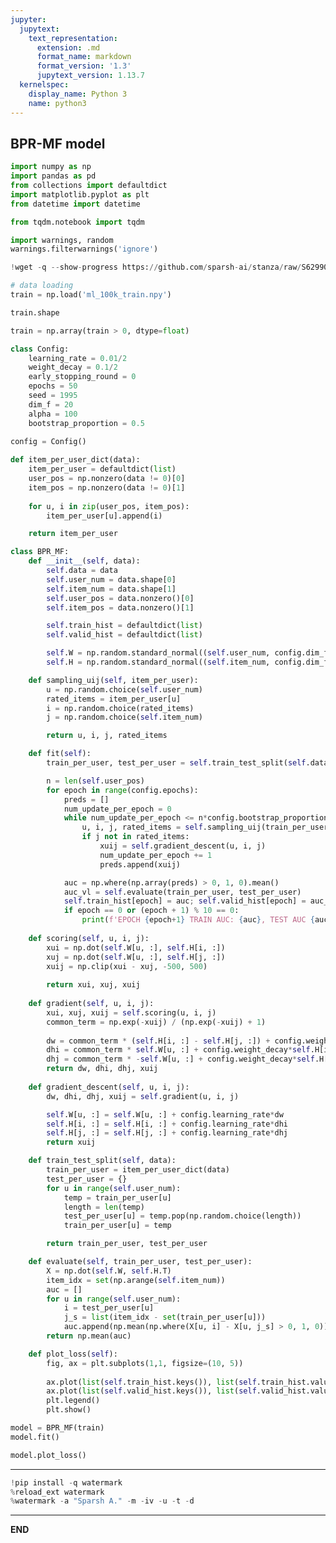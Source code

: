 ```yaml
---
jupyter:
  jupytext:
    text_representation:
      extension: .md
      format_name: markdown
      format_version: '1.3'
      jupytext_version: 1.13.7
  kernelspec:
    display_name: Python 3
    name: python3
---
```


<!-- #region id="1rCqqXdh6HLD" -->
## BPR-MF model
<!-- #endregion -->

```python id="uAom_5nIl8nj"
import numpy as np
import pandas as pd
from collections import defaultdict
import matplotlib.pyplot as plt
from datetime import datetime

from tqdm.notebook import tqdm

import warnings, random
warnings.filterwarnings('ignore')
```

```python id="aB3rWtCGOm0U"
!wget -q --show-progress https://github.com/sparsh-ai/stanza/raw/S629908/rec/CDL/data/ml_100k_train.npy
```

```python id="uv_UfT-9naHl"
# data loading
train = np.load('ml_100k_train.npy')
```

```python colab={"base_uri": "https://localhost:8080/"} id="Jo0qyfpmofOx" executionInfo={"status": "ok", "timestamp": 1638114512302, "user_tz": -330, "elapsed": 12, "user": {"displayName": "Sparsh Agarwal", "photoUrl": "https://lh3.googleusercontent.com/a/default-user=s64", "userId": "13037694610922482904"}} outputId="4f670070-0ab9-466f-b2d0-f27e552097c3"
train.shape
```

```python id="H8See0uhoti2"
train = np.array(train > 0, dtype=float)
```

```python id="GnD7LCKho8Tu"
class Config:
    learning_rate = 0.01/2
    weight_decay = 0.1/2
    early_stopping_round = 0
    epochs = 50
    seed = 1995
    dim_f = 20
    alpha = 100
    bootstrap_proportion = 0.5
    
config = Config()
```

```python id="vJ5NDG_MqBHa"
def item_per_user_dict(data):
    item_per_user = defaultdict(list)
    user_pos = np.nonzero(data != 0)[0]
    item_pos = np.nonzero(data != 0)[1]
    
    for u, i in zip(user_pos, item_pos):
        item_per_user[u].append(i)

    return item_per_user
```

```python id="ojZ4LdrwqEFg"
class BPR_MF:
    def __init__(self, data):
        self.data = data
        self.user_num = data.shape[0]
        self.item_num = data.shape[1]
        self.user_pos = data.nonzero()[0]
        self.item_pos = data.nonzero()[1]

        self.train_hist = defaultdict(list) 
        self.valid_hist = defaultdict(list)

        self.W = np.random.standard_normal((self.user_num, config.dim_f))
        self.H = np.random.standard_normal((self.item_num, config.dim_f))

    def sampling_uij(self, item_per_user):
        u = np.random.choice(self.user_num)
        rated_items = item_per_user[u]
        i = np.random.choice(rated_items)
        j = np.random.choice(self.item_num)

        return u, i, j, rated_items

    def fit(self):
        train_per_user, test_per_user = self.train_test_split(self.data)

        n = len(self.user_pos)
        for epoch in range(config.epochs):
            preds = []
            num_update_per_epoch = 0
            while num_update_per_epoch <= n*config.bootstrap_proportion:
                u, i, j, rated_items = self.sampling_uij(train_per_user)
                if j not in rated_items:
                    xuij = self.gradient_descent(u, i, j)        
                    num_update_per_epoch += 1    
                    preds.append(xuij)

            auc = np.where(np.array(preds) > 0, 1, 0).mean()
            auc_vl = self.evaluate(train_per_user, test_per_user)
            self.train_hist[epoch] = auc; self.valid_hist[epoch] = auc_vl
            if epoch == 0 or (epoch + 1) % 10 == 0:
                print(f'EPOCH {epoch+1} TRAIN AUC: {auc}, TEST AUC {auc_vl}')
    
    def scoring(self, u, i, j):
        xui = np.dot(self.W[u, :], self.H[i, :])
        xuj = np.dot(self.W[u, :], self.H[j, :])
        xuij = np.clip(xui - xuj, -500, 500)
        
        return xui, xuj, xuij 
    
    def gradient(self, u, i, j):
        xui, xuj, xuij = self.scoring(u, i, j)
        common_term = np.exp(-xuij) / (np.exp(-xuij) + 1)
        
        dw = common_term * (self.H[i, :] - self.H[j, :]) + config.weight_decay*self.W[u, :]
        dhi = common_term * self.W[u, :] + config.weight_decay*self.H[i, :]
        dhj = common_term * -self.W[u, :] + config.weight_decay*self.H[j, :]
        return dw, dhi, dhj, xuij
    
    def gradient_descent(self, u, i, j):
        dw, dhi, dhj, xuij = self.gradient(u, i, j)

        self.W[u, :] = self.W[u, :] + config.learning_rate*dw
        self.H[i, :] = self.H[i, :] + config.learning_rate*dhi
        self.H[j, :] = self.H[j, :] + config.learning_rate*dhj
        return xuij

    def train_test_split(self, data):
        train_per_user = item_per_user_dict(data)
        test_per_user = {}
        for u in range(self.user_num):
            temp = train_per_user[u]
            length = len(temp)
            test_per_user[u] = temp.pop(np.random.choice(length))
            train_per_user[u] = temp

        return train_per_user, test_per_user

    def evaluate(self, train_per_user, test_per_user):
        X = np.dot(self.W, self.H.T)
        item_idx = set(np.arange(self.item_num))
        auc = []
        for u in range(self.user_num):
            i = test_per_user[u]
            j_s = list(item_idx - set(train_per_user[u]))
            auc.append(np.mean(np.where(X[u, i] - X[u, j_s] > 0, 1, 0)))
        return np.mean(auc)

    def plot_loss(self):
        fig, ax = plt.subplots(1,1, figsize=(10, 5))
        
        ax.plot(list(self.train_hist.keys()), list(self.train_hist.values()), color='orange', label='train')
        ax.plot(list(self.valid_hist.keys()), list(self.valid_hist.values()), color='green', label='valid')
        plt.legend()
        plt.show()
```

```python colab={"base_uri": "https://localhost:8080/"} id="XZPHz0zdua8t" executionInfo={"status": "ok", "timestamp": 1638114897798, "user_tz": -330, "elapsed": 302276, "user": {"displayName": "Sparsh Agarwal", "photoUrl": "https://lh3.googleusercontent.com/a/default-user=s64", "userId": "13037694610922482904"}} outputId="63b25393-672c-4ddd-b385-069de707f004"
model = BPR_MF(train)
model.fit()
```

```python colab={"base_uri": "https://localhost:8080/", "height": 320} id="kR7rfWxMuv59" executionInfo={"status": "ok", "timestamp": 1638114898671, "user_tz": -330, "elapsed": 904, "user": {"displayName": "Sparsh Agarwal", "photoUrl": "https://lh3.googleusercontent.com/a/default-user=s64", "userId": "13037694610922482904"}} outputId="1ee40f84-0e0d-4755-b23a-34e3000e1b69"
model.plot_loss()
```

<!-- #region id="vhB5APuTQNQI" -->
---
<!-- #endregion -->

```python colab={"base_uri": "https://localhost:8080/"} id="jpKEP2FGQSKE" executionInfo={"status": "ok", "timestamp": 1638115069735, "user_tz": -330, "elapsed": 4232, "user": {"displayName": "Sparsh Agarwal", "photoUrl": "https://lh3.googleusercontent.com/a/default-user=s64", "userId": "13037694610922482904"}} outputId="8fd7f015-d498-4686-e1bf-b9c6f1444fff"
!pip install -q watermark
%reload_ext watermark
%watermark -a "Sparsh A." -m -iv -u -t -d
```

<!-- #region id="-k-HLCIjQNQR" -->
---
<!-- #endregion -->

<!-- #region id="Mxkw17lSQNQS" -->
**END**
<!-- #endregion -->
